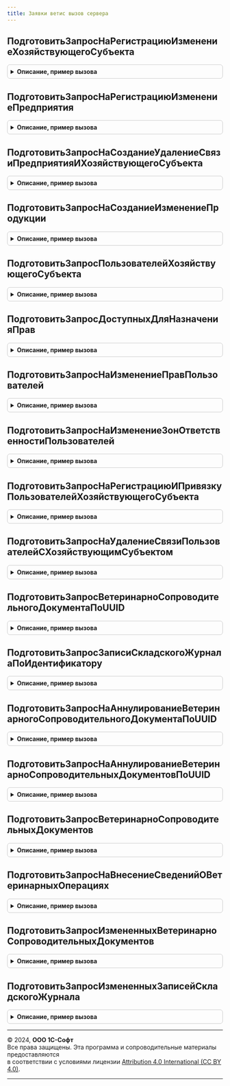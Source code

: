 ```yaml
---
title: Заявки ветис вызов сервера
---
```



## ПодготовитьЗапросНаРегистрациюИзменениеХозяйствующегоСубъекта
<details style="margin: 1em 0; padding: 0.5em; border: 1px solid #ccc; border-radius: 6px;">

<summary style="font-weight: bold; cursor: pointer;">Описание, пример вызова</summary>

```bsl

Функция ПодготовитьЗапросНаРегистрациюИзменениеХозяйствующегоСубъекта(Знач ХозяйствующийСубъект, ДанныеХозяйствующегоСубъекта, УникальныйИдентификатор) Экспорт
```

Пример вызова
```bsl
Результат = ЗаявкиВЕТИСВызовСервера.ПодготовитьЗапросНаРегистрациюИзменениеХозяйствующегоСубъекта(ХозяйствующийСубъект, ДанныеХозяйствующегоСубъекта, УникальныйИдентификатор) 
```
</details>

## ПодготовитьЗапросНаРегистрациюИзменениеПредприятия
<details style="margin: 1em 0; padding: 0.5em; border: 1px solid #ccc; border-radius: 6px;">

<summary style="font-weight: bold; cursor: pointer;">Описание, пример вызова</summary>

```bsl

Функция ПодготовитьЗапросНаРегистрациюИзменениеПредприятия(Знач ХозяйствующийСубъект, ДанныеПредприятия, УникальныйИдентификатор) Экспорт
```

Пример вызова
```bsl
Результат = ЗаявкиВЕТИСВызовСервера.ПодготовитьЗапросНаРегистрациюИзменениеПредприятия(ХозяйствующийСубъект, ДанныеПредприятия, УникальныйИдентификатор) 
```
</details>

## ПодготовитьЗапросНаСозданиеУдалениеСвязиПредприятияИХозяйствующегоСубъекта
<details style="margin: 1em 0; padding: 0.5em; border: 1px solid #ccc; border-radius: 6px;">

<summary style="font-weight: bold; cursor: pointer;">Описание, пример вызова</summary>

```bsl

Функция ПодготовитьЗапросНаСозданиеУдалениеСвязиПредприятияИХозяйствующегоСубъекта(Знач ХозяйствующийСубъект, Предприятие, СпособИзменения, GLN, УникальныйИдентификатор) Экспорт
```

Пример вызова
```bsl
Результат = ЗаявкиВЕТИСВызовСервера.ПодготовитьЗапросНаСозданиеУдалениеСвязиПредприятияИХозяйствующегоСубъекта(ХозяйствующийСубъект, Предприятие, СпособИзменения, GLN, УникальныйИдентификатор) 
```
</details>

## ПодготовитьЗапросНаСозданиеИзменениеПродукции
<details style="margin: 1em 0; padding: 0.5em; border: 1px solid #ccc; border-radius: 6px;">

<summary style="font-weight: bold; cursor: pointer;">Описание, пример вызова</summary>

```bsl

Функция ПодготовитьЗапросНаСозданиеИзменениеПродукции(Знач ХозяйствующийСубъект, ДанныеПродукции, УникальныйИдентификатор) Экспорт
```

Пример вызова
```bsl
Результат = ЗаявкиВЕТИСВызовСервера.ПодготовитьЗапросНаСозданиеИзменениеПродукции(ХозяйствующийСубъект, ДанныеПродукции, УникальныйИдентификатор) 
```
</details>

## ПодготовитьЗапросПользователейХозяйствующегоСубъекта
<details style="margin: 1em 0; padding: 0.5em; border: 1px solid #ccc; border-radius: 6px;">

<summary style="font-weight: bold; cursor: pointer;">Описание, пример вызова</summary>

```bsl

Функция ПодготовитьЗапросПользователейХозяйствующегоСубъекта(Знач ХозяйствующийСубъект, Знач КоличествоЭлементов, УникальныйИдентификатор, НастройкаОбмена = Неопределено) Экспорт
```

Пример вызова
```bsl
Результат = ЗаявкиВЕТИСВызовСервера.ПодготовитьЗапросПользователейХозяйствующегоСубъекта(ХозяйствующийСубъект, КоличествоЭлементов, УникальныйИдентификатор, НастройкаОбмена);
```
</details>

## ПодготовитьЗапросДоступныхДляНазначенияПрав
<details style="margin: 1em 0; padding: 0.5em; border: 1px solid #ccc; border-radius: 6px;">

<summary style="font-weight: bold; cursor: pointer;">Описание, пример вызова</summary>

```bsl

Функция ПодготовитьЗапросДоступныхДляНазначенияПрав(Знач ХозяйствующийСубъект, КоличествоЭлементов, УникальныйИдентификатор) Экспорт
```

Пример вызова
```bsl
Результат = ЗаявкиВЕТИСВызовСервера.ПодготовитьЗапросДоступныхДляНазначенияПрав(ХозяйствующийСубъект, КоличествоЭлементов, УникальныйИдентификатор) 
```
</details>

## ПодготовитьЗапросНаИзменениеПравПользователей
<details style="margin: 1em 0; padding: 0.5em; border: 1px solid #ccc; border-radius: 6px;">

<summary style="font-weight: bold; cursor: pointer;">Описание, пример вызова</summary>

```bsl

Функция ПодготовитьЗапросНаИзменениеПравПользователей(Знач ХозяйствующийСубъект, ДанныеПользователей, УникальныйИдентификатор) Экспорт
```

Пример вызова
```bsl
Результат = ЗаявкиВЕТИСВызовСервера.ПодготовитьЗапросНаИзменениеПравПользователей(ХозяйствующийСубъект, ДанныеПользователей, УникальныйИдентификатор) 
```
</details>

## ПодготовитьЗапросНаИзменениеЗонОтветственностиПользователей
<details style="margin: 1em 0; padding: 0.5em; border: 1px solid #ccc; border-radius: 6px;">

<summary style="font-weight: bold; cursor: pointer;">Описание, пример вызова</summary>

```bsl

Функция ПодготовитьЗапросНаИзменениеЗонОтветственностиПользователей(Знач ХозяйствующийСубъект, ДанныеПользователей, УникальныйИдентификатор) Экспорт
```

Пример вызова
```bsl
Результат = ЗаявкиВЕТИСВызовСервера.ПодготовитьЗапросНаИзменениеЗонОтветственностиПользователей(ХозяйствующийСубъект, ДанныеПользователей, УникальныйИдентификатор) 
```
</details>

## ПодготовитьЗапросНаРегистрациюИПривязкуПользователейХозяйствующегоСубъекта
<details style="margin: 1em 0; padding: 0.5em; border: 1px solid #ccc; border-radius: 6px;">

<summary style="font-weight: bold; cursor: pointer;">Описание, пример вызова</summary>

```bsl

Функция ПодготовитьЗапросНаРегистрациюИПривязкуПользователейХозяйствующегоСубъекта(Знач ХозяйствующийСубъект, ДанныеПользователей, УникальныйИдентификатор) Экспорт
```

Пример вызова
```bsl
Результат = ЗаявкиВЕТИСВызовСервера.ПодготовитьЗапросНаРегистрациюИПривязкуПользователейХозяйствующегоСубъекта(ХозяйствующийСубъект, ДанныеПользователей, УникальныйИдентификатор) 
```
</details>

## ПодготовитьЗапросНаУдалениеСвязиПользователейСХозяйствующимСубъектом
<details style="margin: 1em 0; padding: 0.5em; border: 1px solid #ccc; border-radius: 6px;">

<summary style="font-weight: bold; cursor: pointer;">Описание, пример вызова</summary>

```bsl

Функция ПодготовитьЗапросНаУдалениеСвязиПользователейСХозяйствующимСубъектом(Знач ХозяйствующийСубъект, ПользователиВЕТИС, УникальныйИдентификатор) Экспорт
```

Пример вызова
```bsl
Результат = ЗаявкиВЕТИСВызовСервера.ПодготовитьЗапросНаУдалениеСвязиПользователейСХозяйствующимСубъектом(ХозяйствующийСубъект, ПользователиВЕТИС, УникальныйИдентификатор) 
```
</details>

## ПодготовитьЗапросВетеринарноСопроводительногоДокументаПоUUID
<details style="margin: 1em 0; padding: 0.5em; border: 1px solid #ccc; border-radius: 6px;">

<summary style="font-weight: bold; cursor: pointer;">Описание, пример вызова</summary>

```bsl

Функция ПодготовитьЗапросВетеринарноСопроводительногоДокументаПоUUID(Знач ХозяйствующийСубъект, Предприятие, Идентификаторы, УникальныйИдентификатор) Экспорт
```

Пример вызова
```bsl
Результат = ЗаявкиВЕТИСВызовСервера.ПодготовитьЗапросВетеринарноСопроводительногоДокументаПоUUID(ХозяйствующийСубъект, Предприятие, Идентификаторы, УникальныйИдентификатор) 
```
</details>

## ПодготовитьЗапросЗаписиСкладскогоЖурналаПоИдентификатору
<details style="margin: 1em 0; padding: 0.5em; border: 1px solid #ccc; border-radius: 6px;">

<summary style="font-weight: bold; cursor: pointer;">Описание, пример вызова</summary>

```bsl

Функция ПодготовитьЗапросЗаписиСкладскогоЖурналаПоИдентификатору(Знач ХозяйствующийСубъект, Предприятие, Идентификатор, УникальныйИдентификатор) Экспорт
```

Пример вызова
```bsl
Результат = ЗаявкиВЕТИСВызовСервера.ПодготовитьЗапросЗаписиСкладскогоЖурналаПоИдентификатору(ХозяйствующийСубъект, Предприятие, Идентификатор, УникальныйИдентификатор) 
```
</details>

## ПодготовитьЗапросНаАннулированиеВетеринарногоСопроводительногоДокументаПоUUID
<details style="margin: 1em 0; padding: 0.5em; border: 1px solid #ccc; border-radius: 6px;">

<summary style="font-weight: bold; cursor: pointer;">Описание, пример вызова</summary>

```bsl

Функция ПодготовитьЗапросНаАннулированиеВетеринарногоСопроводительногоДокументаПоUUID( Экспорт
```

Пример вызова
```bsl
Результат = ЗаявкиВЕТИСВызовСервера.ПодготовитьЗапросНаАннулированиеВетеринарногоСопроводительногоДокументаПоUUID();
```
</details>

## ПодготовитьЗапросНаАннулированиеВетеринарноСопроводительныхДокументовПоUUID
<details style="margin: 1em 0; padding: 0.5em; border: 1px solid #ccc; border-radius: 6px;">

<summary style="font-weight: bold; cursor: pointer;">Описание, пример вызова</summary>

```bsl

Функция ПодготовитьЗапросНаАннулированиеВетеринарноСопроводительныхДокументовПоUUID( Экспорт
```

Пример вызова
```bsl
Результат = ЗаявкиВЕТИСВызовСервера.ПодготовитьЗапросНаАннулированиеВетеринарноСопроводительныхДокументовПоUUID();
```
</details>

## ПодготовитьЗапросВетеринарноСопроводительныхДокументов
<details style="margin: 1em 0; padding: 0.5em; border: 1px solid #ccc; border-radius: 6px;">

<summary style="font-weight: bold; cursor: pointer;">Описание, пример вызова</summary>

```bsl

Функция ПодготовитьЗапросВетеринарноСопроводительныхДокументов(Знач ХозяйствующийСубъект, Предприятие, ПараметрыОтбора, УникальныйИдентификатор, НастройкаОбмена = Неопределено) Экспорт
```

Пример вызова
```bsl
Результат = ЗаявкиВЕТИСВызовСервера.ПодготовитьЗапросВетеринарноСопроводительныхДокументов(ХозяйствующийСубъект, Предприятие, ПараметрыОтбора, УникальныйИдентификатор, НастройкаОбмена);
```
</details>

## ПодготовитьЗапросНаВнесениеСведенийОВетеринарныхОперациях
<details style="margin: 1em 0; padding: 0.5em; border: 1px solid #ccc; border-radius: 6px;">

<summary style="font-weight: bold; cursor: pointer;">Описание, пример вызова</summary>

```bsl

Функция ПодготовитьЗапросНаВнесениеСведенийОВетеринарныхОперациях(Знач ХозяйствующийСубъект, ПараметрыЗапроса, УникальныйИдентификатор) Экспорт
```

Пример вызова
```bsl
Результат = ЗаявкиВЕТИСВызовСервера.ПодготовитьЗапросНаВнесениеСведенийОВетеринарныхОперациях(ХозяйствующийСубъект, ПараметрыЗапроса, УникальныйИдентификатор) 
```
</details>

## ПодготовитьЗапросИзмененныхВетеринарноСопроводительныхДокументов
<details style="margin: 1em 0; padding: 0.5em; border: 1px solid #ccc; border-radius: 6px;">

<summary style="font-weight: bold; cursor: pointer;">Описание, пример вызова</summary>

```bsl

Функция ПодготовитьЗапросИзмененныхВетеринарноСопроводительныхДокументов(Знач ХозяйствующийСубъект, Предприятие, КоличествоЭлементов, УникальныйИдентификатор) Экспорт
```

Пример вызова
```bsl
Результат = ЗаявкиВЕТИСВызовСервера.ПодготовитьЗапросИзмененныхВетеринарноСопроводительныхДокументов(ХозяйствующийСубъект, Предприятие, КоличествоЭлементов, УникальныйИдентификатор) 
```
</details>

## ПодготовитьЗапросИзмененныхЗаписейСкладскогоЖурнала
<details style="margin: 1em 0; padding: 0.5em; border: 1px solid #ccc; border-radius: 6px;">

<summary style="font-weight: bold; cursor: pointer;">Описание, пример вызова</summary>

```bsl

Функция ПодготовитьЗапросИзмененныхЗаписейСкладскогоЖурнала(Знач ХозяйствующийСубъект, Предприятие, КоличествоЭлементов, УникальныйИдентификатор) Экспорт
```

Пример вызова
```bsl
Результат = ЗаявкиВЕТИСВызовСервера.ПодготовитьЗапросИзмененныхЗаписейСкладскогоЖурнала(ХозяйствующийСубъект, Предприятие, КоличествоЭлементов, УникальныйИдентификатор) 
```
</details>

---

© 2024, **ООО 1С-Софт**  
Все права защищены. Эта программа и сопроводительные материалы предоставляются  
в соответствии с условиями лицензии [Attribution 4.0 International (CC BY 4.0)](https://creativecommons.org/licenses/by/4.0/legalcode).

---
